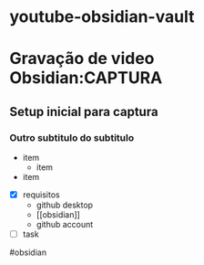 # youtube-obsidian-vault

# Gravação de video Obsidian:CAPTURA
## Setup inicial para captura

### Outro subtitulo do subtitulo

- item 
	- item
- item

- [x] requisitos
	- github desktop
	- [[obsidian]]
	- github account
- [ ] task

#obsidian
